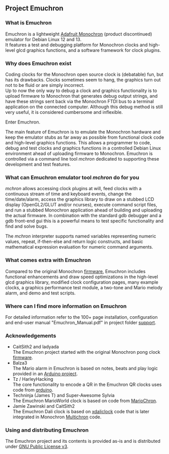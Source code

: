 ## Project Emuchron
### What is Emuchron
Emuchron is a lightweight [Adafruit Monochron](http://www.adafruit.com/product/204)
(product discontinued) emulator for Debian Linux 12 and 13.\
It features a test and debugging platform for Monochron clocks and high-level
glcd graphics functions, and a software framework for clock plugins.

### Why does Emuchron exist
Coding clocks for the Monochron open source clock is (debatable) fun, but has
its drawbacks. Clocks sometimes seem to hang, the graphics turn out not to be
fluid or are simply incorrect.\
Up to now the only way to debug a clock and graphics functionality is to upload
firmware to Monochron that generates debug output strings, and have these
strings sent back via the Monochron FTDI bus to a terminal application on the
connected computer. Although this debug method is still very useful, it is
considered cumbersome and inflexible.

Enter Emuchron.

The main feature of Emuchron is to emulate the Monochron hardware and keep the
emulator stubs as far away as possible from functional clock code and
high-level graphics functions. This allows a programmer to code, debug and test
clocks and graphics functions in a controlled Debian Linux environment ahead of
uploading firmware to Monochron. Emuchron is controlled via a command line tool
*mchron* dedicated to supporting these development and test features.

### What can Emuchron emulator tool *mchron* do for you
*mchron* allows accessing clock plugins at will, feed clocks with a continuous
stream of time and keyboard events, change the time/date/alarm, access the
graphics library to draw on a stubbed LCD display (OpenGL2/GLUT and/or
ncurses), execute command script files, and run a stubbed Monochron application
ahead of building and uploading the actual firmware. In combination with the
standard gdb debugger and a gdb front-end gui this is a powerful means to test
specific functionality and find and solve bugs.

The *mchron* interpreter supports named variables representing numeric values,
repeat, if-then-else and return logic constructs, and basic mathematical
expression evaluation for numeric command arguments.

### What comes extra with Emuchron
Compared to the original Monochron [firmware](https://github.com/adafruit/monochron),
Emuchron includes functional enhancements and draw speed optimizations in the
high-level glcd graphics library, modified clock configuration pages, many
example clocks, a graphics performance test module, a two-tone and Mario melody
alarm, and demo and test scripts.

### Where can I find more information on Emuchron
For detailed information refer to the 100+ page installation, configuration and
end-user manual "Emuchron_Manual.pdf" in project folder
[support](https://github.com/tceulema/Emuchron/tree/master/support).

### Acknowledgements
- CaitSith2 and ladyada\
The Emuchron project started with the original Monochron pong clock
[firmware](https://github.com/adafruit/monochron).
- Balza3\
The Mario alarm in Emuchron is based on notes, beats and play logic provided in
an [Arduino project](http://www.youtube.com/watch?v=VqeYvJpibLY).
- Tz / HarleyHacking\
The core functionality to encode a QR in the Emuchron QR clocks uses code from
[qrduino](https://github.com/tz1/qrduino).
- Techninja (James T) and Super-Awesome Sylvia\
The Emuchron MarioWorld clock is based on code from
[MarioChron](https://github.com/techninja/MarioChron).
- Jamie Zawinski and CaitSith2\
The Emuchron Dali clock is based on [xdaliclock](https://www.jwz.org/xdaliclock)
code that is later integrated in Monochron
[Multichron](https://github.com/CaitSith2/monochron/tree/MultiChron/firmware) code.

### Using and distributing Emuchron
The Emuchron project and its contents is provided as-is and is distributed
under [GNU Public License v3](http://www.gnu.org/licenses/gpl.txt).
